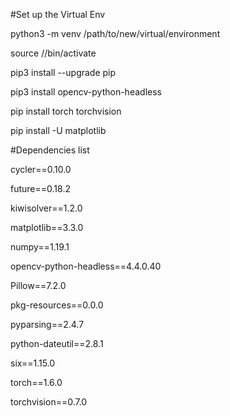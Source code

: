 #Set up the Virtual Env

python3 -m venv /path/to/new/virtual/environment

source /<virtalenvpath>/bin/activate

pip3 install --upgrade pip

pip3 install opencv-python-headless

pip install torch torchvision

pip install -U matplotlib

#Dependencies list

cycler==0.10.0

future==0.18.2

kiwisolver==1.2.0

matplotlib==3.3.0

numpy==1.19.1

opencv-python-headless==4.4.0.40

Pillow==7.2.0

pkg-resources==0.0.0

pyparsing==2.4.7

python-dateutil==2.8.1

six==1.15.0

torch==1.6.0

torchvision==0.7.0
